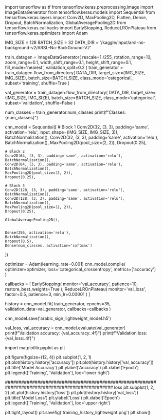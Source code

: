 import tensorflow as tf
from tensorflow.keras.preprocessing.image import ImageDataGenerator
from tensorflow.keras.models import Sequential
from tensorflow.keras.layers import Conv2D, MaxPooling2D, Flatten, Dense, Dropout, BatchNormalization, GlobalAveragePooling2D
from tensorflow.keras.callbacks import EarlyStopping, ReduceLROnPlateau
from tensorflow.keras.optimizers import Adam



IMG_SIZE = 128
BATCH_SIZE = 32
DATA_DIR = '/kaggle/input/arsl-no-background-v2/ARSL-No-BackGround-V2'

train_datagen = ImageDataGenerator(
    rescale=1./255,
    rotation_range=10,
    zoom_range=0.1,
    width_shift_range=0.1,
    height_shift_range=0.1,
    fill_mode='nearest',
    validation_split=0.2
)
train_generator = train_datagen.flow_from_directory(
    DATA_DIR,
    target_size=(IMG_SIZE, IMG_SIZE),
    batch_size=BATCH_SIZE,
    class_mode='categorical',
    subset='training',
    shuffle=True
)

val_generator = train_datagen.flow_from_directory(
    DATA_DIR,
    target_size=(IMG_SIZE, IMG_SIZE),
    batch_size=BATCH_SIZE,
    class_mode='categorical',
    subset='validation',
    shuffle=False
)

num_classes = train_generator.num_classes
print(f"Classes: {num_classes}")

cnn_model = Sequential([
    # Block 1
    Conv2D(32, (3, 3), padding='same', activation='relu', input_shape=(IMG_SIZE, IMG_SIZE, 3)),
    BatchNormalization(),
    Conv2D(32, (3, 3), padding='same', activation='relu'),
    BatchNormalization(),
    MaxPooling2D(pool_size=(2, 2)),
    Dropout(0.25),
    
    # Block 2
    Conv2D(64, (3, 3), padding='same', activation='relu'),
    BatchNormalization(),
    Conv2D(64, (3, 3), padding='same', activation='relu'),
    BatchNormalization(),
    MaxPooling2D(pool_size=(2, 2)),
    Dropout(0.25),
    
    # Block 3
    Conv2D(128, (3, 3), padding='same', activation='relu'),
    BatchNormalization(),
    Conv2D(128, (3, 3), padding='same', activation='relu'),
    BatchNormalization(),
    MaxPooling2D(pool_size=(2, 2)),
    Dropout(0.25),

    GlobalAveragePooling2D(),
    

    Dense(256, activation='relu'),
    BatchNormalization(),
    Dropout(0.5),
    Dense(num_classes, activation='softmax')
])



optimizer = Adam(learning_rate=0.001)
cnn_model.compile(
    optimizer=optimizer,
    loss='categorical_crossentropy',
    metrics=['accuracy']
)

callbacks = [
    EarlyStopping(
        monitor='val_accuracy',
        patience=10,
        restore_best_weights=True
    ),
    ReduceLROnPlateau(
        monitor='val_loss',
        factor=0.5,
        patience=3,
        min_lr=0.00001
    )
]


history = cnn_model.fit(
    train_generator,
    epochs=35,  
    validation_data=val_generator,
    callbacks=callbacks
)


cnn_model.save('arabic_sign_lightweight_model.h5')


val_loss, val_accuracy = cnn_model.evaluate(val_generator)
print(f"Validation accuracy: {val_accuracy:.4f}")
print(f"Validation loss: {val_loss:.4f}")


import matplotlib.pyplot as plt


plt.figure(figsize=(12, 4))
plt.subplot(1, 2, 1)
plt.plot(history.history['accuracy'])
plt.plot(history.history['val_accuracy'])
plt.title('Model Accuracy')
plt.ylabel('Accuracy')
plt.xlabel('Epoch')
plt.legend(['Training', 'Validation'], loc='lower right')

################################################################################################  loss
plt.subplot(1, 2, 2)
plt.plot(history.history['loss'])
plt.plot(history.history['val_loss'])
plt.title('Model Loss')
plt.ylabel('Loss')
plt.xlabel('Epoch')
plt.legend(['Training', 'Validation'], loc='upper right')

plt.tight_layout()
plt.savefig('training_history_lightweight.png')
plt.show()
